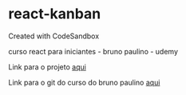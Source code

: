 # react-kanban

Created with CodeSandbox

curso react para iniciantes - bruno paulino - udemy

Link para o projeto [aqui](https://qpvd8q-3000.csb.app/)

Link para o git do curso do bruno paulino [aqui](https://github.com/brunojppb/curso-react-para-iniciantes/tree/main)
